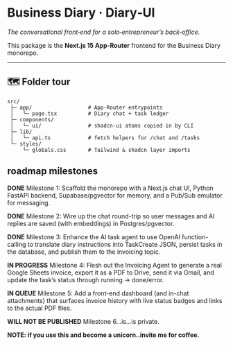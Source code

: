 # Business Diary · Diary‑UI  
_The conversational front‑end for a solo‑entrepreneur’s back‑office._

This package is the **Next.js 15 App‑Router** frontend for the Business Diary monorepo.

-------


## 🗺️ Folder tour

```
src/
 ├─ app/                  # App‑Router entrypoints
 │   └─ page.tsx          # Diary chat + task ledger
 ├─ components/
 │   └─ ui/               # shadcn‑ui atoms copied in by CLI
 ├─ lib/
 │   └─ api.ts            # fetch helpers for /chat and /tasks
 └─ styles/
     └─ globals.css       # Tailwind & shadcn layer imports
```



## roadmap milestones

**DONE** 
Milestone 1: Scaffold the monorepo with a Next.js chat UI, Python FastAPI backend, Supabase/pgvector for memory, and a Pub/Sub emulator for messaging.

**DONE** 
Milestone 2: Wire up the chat round-trip so user messages and AI replies are saved (with embeddings) in Postgres/pgvector.

**DONE** 
Milestone 3: Enhance the AI task agent to use OpenAI function-calling to translate diary instructions into TaskCreate JSON, persist tasks in the database, and publish them to the invoicing topic.

**IN PROGRESS**
Milestone 4: Flesh out the Invoicing Agent to generate a real Google Sheets invoice, export it as a PDF to Drive, send it via Gmail, and update the task’s status through running → done/error.

**IN QUEUE**
Milestone 5: Add a front-end dashboard (and in-chat attachments) that surfaces invoice history with live status badges and links to the actual PDF files.

**WILL NOT BE PUBLISHED**
Milestone 6...is...is private. 


**NOTE: if you use this and become a unicorn..invite me for coffee.**

